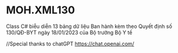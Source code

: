 # MOH.XML130
Class C# biễu diễn 13 bảng dữ liệu Ban hành kèm theo Quyết định số 130/QĐ-BYT ngày 18/01/2023 của Bộ trưởng Bộ Y tế


//Special thanks to chatGPT https://chat.openai.com/
